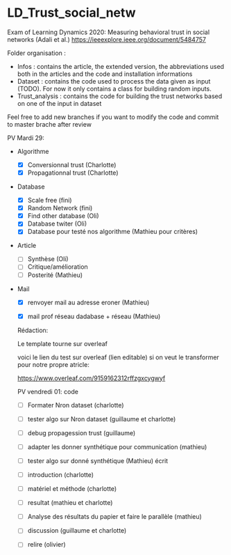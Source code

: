 # LD_Trust_social_netw
Exam of Learning Dynamics 2020: Measuring  behavioral trust in social networks (Adali et al.)
https://ieeexplore.ieee.org/document/5484757

Folder organisation : 
  - Infos : 
    contains the article, the extended version, the abbreviations used both in the articles and the code and installation informations
  - Dataset :
    contains the code used to process the data given as input (TODO). For now it only contains a class for building random inputs.
  - Trust_analysis :
    contains the code for building the trust networks based on one of the input in dataset
    
Feel free to add new branches if you want to modify the code and commit to master brache after review


PV Mardi 29:

  - Algorithme
      - [x] Conversionnal trust (Charlotte)
      - [x] Propagationnal trust (Charlotte)
  - Database
      - [x] Scale free (fini)
      - [x] Random Network (fini)
      - [x] Find other database (Oli)
      - [x] Database twiter (Oli)
      - [X] Database pour testé nos algorithme (Mathieu pour critères)
  - Article
      - [ ] Synthèse (Oli)
      - [ ] Critique/amélioration 
      - [ ] Posterité (Mathieu)
  - Mail
      - [X] renvoyer mail au adresse eroner (Mathieu)
      - [X] mail prof réseau dadabase + réseau (Mathieu)
      
      
    Rédaction:
    
    Le template tourne sur overleaf
    
    voici le lien du test sur overleaf (lien editable) si on veut le transformer pour notre propre atricle:
    
    https://www.overleaf.com/9159162312rffzgxcygwyf
    
    
    PV vendredi 01:
    code
    - [ ] Formater Nron dataset (charlotte)
    - [ ] tester algo sur Nron dataset (guillaume et charlotte)
    - [ ] debug propagession trust (guillaume)
    - [ ] adapter les donner synthétique pour communication (mathieu)
    - [ ] tester algo sur donné synthétique (Mathieu)
    écrit
    - [ ] introduction (charlotte)
    - [ ] matériel et méthode (charlotte)
    - [ ] resultat (mathieu et charlotte)
    - [ ] Analyse des résultats du papier et faire le parallèle (mathieu)
    - [ ] discussion (guillaume et charlotte)
    - [ ] relire (olivier)
    
      

